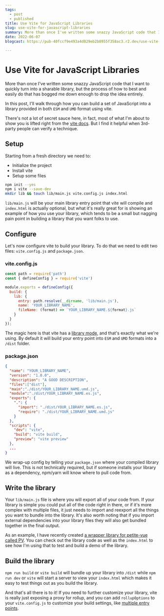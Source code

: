```yaml
---
tags: 
  - post
  - published
title: Use Vite for JavaScript Libraries
slug: use-vite-for-javascript-libraries
summary: More than once I've written some snazzy JavaScript code that I want to quickly turn into a sharable library, but the process of how to easily do that has bogged me down enough to drop the idea entirely. Here's a look at using vite to quickly publish your code as a JavaScript Library.
date: 2022-06-07
blogcast: https://pub-40fccf9e493a4d029eb2b8955f358ac3.r2.dev/use-vite-for-javascript-libraries.mp3

---
```



# Use Vite for JavaScript Libraries

More than once I've written some snazzy JavaScript code that I want to quickly turn into a sharable library, but the process of how to best and easily do that has bogged me down enough to drop the idea entirely.

In this post, I'll walk through how you can build a set of JavaScript into a library provided in both `ESM` and `UMD` format using vite.

There's not a lot of secret sauce here, in fact, most of what I'm about to show you is lifted right from the [vite docs](https://vitejs.dev/guide/build.html#library-mode). But I find it helpful when 3rd-party people can verify a technique.

## Setup

Starting from a fresh directory we need to:

- Initialize the project
- Install vite
- Setup some files

```bash
npm init --yes
npm i vite --save-dev
mkdir lib && touch lib/main.js vite.config.js index.html 
```

`lib/main.js` will be your main library entry point that vite will compile and `index.html` is actually optional, but what it's really great for is showing an example of how you use your library, which tends to be a small but nagging pain point in building a library that you want folks to use.

## Configure

Let's now configure vite to build your library. To do that we need to edit two files: `vite.config.js` and `package.json`.

### vite.config.js

```js
const path = require('path')
const { defineConfig } = require('vite')

module.exports = defineConfig({
  build: {
    lib: {
      entry: path.resolve(__dirname, 'lib/main.js'),
      name: 'YOUR_LIBRARY_NAME',
      fileName: (format) => `YOUR_LIBRARY_NAME.${format}.js`
    }
  }
});
```

The magic here is that vite has a [library mode](https://vitejs.dev/guide/build.html#library-mode), and that's exactly what we're using. By default it will build your entry point into `ESM` and `UMD` formats into a `/dist` folder.

### package.json

```json
{
  "name": "YOUR_LIBRARY_NAME",
  "version": "1.0.0",
  "description": "A GOOD DESCRIPTION",
  "files":["dist"],
  "main":"./dist/YOUR_LIBRARY_NAME.umd.js",
  "module":"./dist/YOUR_LIBRARY_NAME.es.js",
  "exports": {
    ".": {
      "import": "./dist/YOUR_LIBRARY_NAME.es.js",
      "require": "./dist/YOUR_LIBRARY_NAME.umd.js"
    }
  },
  "scripts": {
    "dev": "vite",
    "build": "vite build",
    "preview": "vite preview"
  },
  ...
}
```

We wrap-up config by telling your `package.json` where your compiled library will live. This is not technically required, but if someone installs your library as a dependency, npm/yarn will know where to pull code from.

## Write the library

Your `lib/main.js` file is where you will export all of your code from. If your library is simple you could put all of the code right in there, or if it's more complex with multiple files, it just needs to import and reexport all the things you want to bundle into the library. It's also worth noting that if you import external dependencies into your library files they will also get bundled together in the final output.

As an example, I have recently created [a wrapper library for petite-vue called PV](https://github.com/walpolea/PV). You can check out the library code as well as the `index.html` to see how I'm using that to test and build a demo of the library.

## Build the library

`npm run build` or `vite build` will bundle up your library into `/dist` while `npm run dev` or `vite` will start a server to view your `index.html` which makes it easy to test things out as you build the library.

And that's all there is to it! If you need to further customize your library, vite is really just exposing a proxy for rollup, and you can add `rollupOptions` to your `vite.config.js` to customize your build settings, like [multiple entry points](https://github.com/vitejs/vite/discussions/1736#discussioncomment-312982).